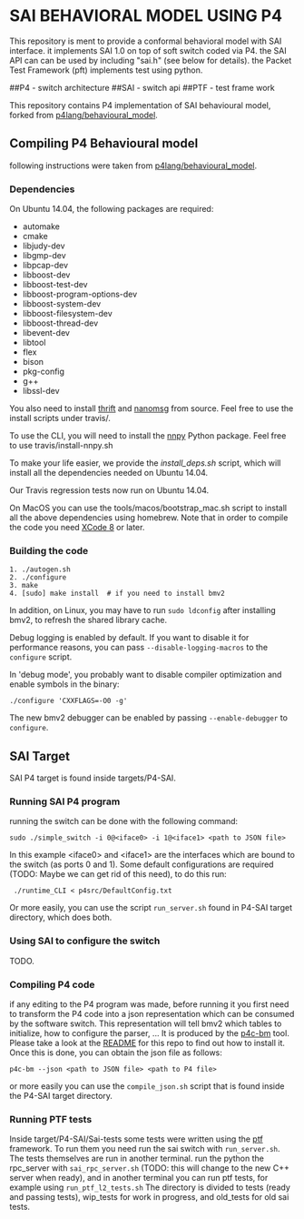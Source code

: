 # SAI BEHAVIORAL MODEL USING P4 
This repository is ment to provide a conformal behavioral model with SAI interface.
it implements SAI 1.0 on top of soft switch coded via P4.
the SAI API can can be used by including "sai.h" (see below for details).
the Packet Test Framework (pft) implements test using python.

##P4 - switch architecture
##SAI - switch api
##PTF - test frame work


This repository contains P4 implementation of SAI behavioural model, forked from [p4lang/behavioural_model](https://github.com/p4lang/behavioral-model/).

## Compiling P4 Behavioural model 
following instructions were taken from [p4lang/behavioural_model](https://github.com/p4lang/behavioral-model/).

### Dependencies
On Ubuntu 14.04, the following packages are required:

- automake
- cmake
- libjudy-dev
- libgmp-dev
- libpcap-dev
- libboost-dev
- libboost-test-dev
- libboost-program-options-dev
- libboost-system-dev
- libboost-filesystem-dev
- libboost-thread-dev
- libevent-dev
- libtool
- flex
- bison
- pkg-config
- g++
- libssl-dev

You also need to install [thrift](https://github.com/apache/thrift) and
[nanomsg](http://download.nanomsg.org/nanomsg-0.5-beta.tar.gz) from source. Feel
free to use the install scripts under travis/.

To use the CLI, you will need to install the
[nnpy](https://github.com/nanomsg/nnpy) Python package. Feel free to use
travis/install-nnpy.sh

To make your life easier, we provide the *install_deps.sh* script, which will
install all the dependencies needed on Ubuntu 14.04.

Our Travis regression tests now run on Ubuntu 14.04.

On MacOS you can use the tools/macos/bootstrap_mac.sh script to
install all the above dependencies using homebrew. Note that in order
to compile the code you need [XCode 8](https://itunes.apple.com/us/app/xcode/id497799835?mt=12)
or later.

### Building the code

    1. ./autogen.sh
    2. ./configure
    3. make
    4. [sudo] make install  # if you need to install bmv2

In addition, on Linux, you may have to run `sudo ldconfig` after installing
bmv2, to refresh the shared library cache.

Debug logging is enabled by default. If you want to disable it for performance
reasons, you can pass `--disable-logging-macros` to the `configure` script.

In 'debug mode', you probably want to disable compiler optimization and enable
symbols in the binary:

    ./configure 'CXXFLAGS=-O0 -g'

The new bmv2 debugger can be enabled by passing `--enable-debugger` to
`configure`.


## SAI Target
SAI P4 target is found inside targets/P4-SAI.

### Running SAI P4 program
running the switch can be done with the following command:

    sudo ./simple_switch -i 0@<iface0> -i 1@<iface1> <path to JSON file>

In this example \<iface0\> and \<iface1\> are the interfaces which are bound to
the switch (as ports 0 and 1).
Some default configurations are required (TODO: Maybe we can get rid of this need), to do this run:

     ./runtime_CLI < p4src/DefaultConfig.txt

Or more easily, you can use the script ```run_server.sh``` found in P4-SAI target directory, which does both.

### Using SAI to configure the switch
TODO.

### Compiling P4 code
if any editing to the P4 program was made, before running it you first need to transform the P4 code into a json representation which can be consumed by the software switch. This
representation will tell bmv2 which tables to initialize, how to configure the
parser, ... It is produced by the [p4c-bm](https://github.com/p4lang/p4c-bm)
tool. Please take a look at the
[README](https://github.com/p4lang/p4c-bm/blob/master/README.rst) for this repo
to find out how to install it. Once this is done, you can obtain the json file
as follows:

    p4c-bm --json <path to JSON file> <path to P4 file>
    
or more easily you can use the ```compile_json.sh``` script that is found inside the P4-SAI target directory.

### Running PTF tests
Inside target/P4-SAI/Sai-tests some tests were written using the [ptf](https://github.com/p4lang/ptf) framework. 
To run them you need run the sai switch with ```run_server.sh```.
The tests themselves are run in another terminal. run the python the rpc_server with ```sai_rpc_server.sh``` (TODO: this will change to the new C++ server when ready),  and in another terminal you can run ptf tests, for example using ```run_ptf_l2_tests.sh```
The directory is divided to tests (ready and passing tests), wip_tests for work in progress, and old_tests for old sai tests.
